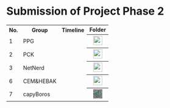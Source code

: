 # Submission of Project Phase 2

<table>
  <tr>
    <th>No.</th>
    <th>Group</th>
    <th>Timeline</th>
    <th>Folder</th>
  </tr>
  <tr>
    <td>1</td>
    <td>PPG</td>
    <td></td>
    <th><a href="../phase%202/submission/PPG/" ><img src="../images/folder.png" width="24px" height="24px"></a></th>
  </tr>
  <tr>
    <td>2</td>
    <td>PCK</td>
    <td></td>
    <th><a href="../phase%202/submission/PCK" ><img src="../images/folder.png" width="24px" height="24px"></a></th>
  </tr>
   <td>3</td>
    <td>NetNerd</td>
    <td></td>
    <th><a href="../phase%202/submission/NETNERD" ><img src="../images/folder.png" width="24px" height="24px"></a></th>
  </tr>
  <tr>
    <td>6</td>
    <td>CEM&HEBAK</td>
    <td></td>
    <th><a href="../phase%202/submission/CEM&HEBAK" ><img src="../images/folder.png" width="24px" height="24px"></a></th>
  </tr><tr>
    <td>7</td>
    <td>capyBoros</td>
    <td></td>
    <th><a href="../phase%202/submission/capyboro" ><img src="../images/giphy.gif" width="24px" height="24px"></a></th>
  </tr>
</table>
